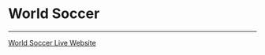 
<h1>World Soccer</h1>
<hr/>
<a href="https://pedantic-pasteur-e63762.netlify.app/">World Soccer Live Website</a>
